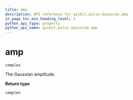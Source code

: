 ```yaml
---
title: amp
description: API reference for qiskit.pulse.Gaussian.amp
in_page_toc_min_heading_level: 1
python_api_type: property
python_api_name: qiskit.pulse.Gaussian.amp
---
```


# amp

<span id="qiskit.pulse.Gaussian.amp" />

`complex`

The Gaussian amplitude.

**Return type**

`complex`

